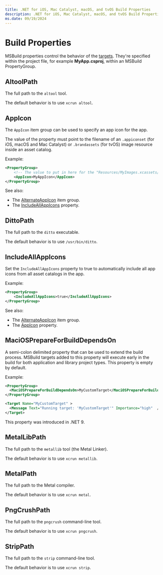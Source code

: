 ```yaml
---
title: .NET for iOS, Mac Catalyst, macOS, and tvOS Build Properties
description: .NET for iOS, Mac Catalyst, macOS, and tvOS Build Properties
ms.date: 09/19/2024
---
```


# Build Properties

MSBuild properties control the behavior of the
[targets](build-targets.md).
They're specified within the project file, for example **MyApp.csproj**, within
an MSBuild PropertyGroup.

## AltoolPath

The full path to the `altool` tool.

The default behavior is to use `xcrun altool`.

## AppIcon

The `AppIcon` item group can be used to specify an app icon for the app.

The value of the property must point to the filename of an `.appiconset` (for
iOS, macOS and Mac Catalyst) or `.brandassets` (for tvOS) image resource
inside an asset catalog.

Example:

```xml
<PropertyGroup>
    <!-- The value to put in here for the "Resources/MyImages.xcassets/MyAppIcon.appiconset" resource would be "MyAppIcon" -->
    <AppIcon>MyAppIcon</AppIcon>
</PropertyGroup>
```

See also:

* The [AlternateAppIcon](build-items.md#AlternateAppIcon) item group.
* The [IncludeAllAppIcons](#IncludeAllAppIcons) property.

## DittoPath

The full path to the `ditto` executable.

The default behavior is to use `/usr/bin/ditto`.

## IncludeAllAppIcons

Set the `IncludeAllAppIcons` property to true to automatically include all app
icons from all asset catalogs in the app.

Example:

```xml
<PropertyGroup>
    <IncludeAllAppIcons>true</IncludeAllAppIcons>
</PropertyGroup>
```

See also:

* The [AlternateAppIcon](build-items.md#AlternateAppIcon) item group.
* The [AppIcon](#AppIcon) property.

## MaciOSPrepareForBuildDependsOn

A semi-colon delimited property that can be used to extend the build process.
MSBuild targets added to this property will execute early in the build for both
application and library project types. This property is empty by default.

Example:

```xml
<PropertyGroup>
  <MaciOSPrepareForBuildDependsOn>MyCustomTarget</MaciOSPrepareForBuildDependsOn>
</PropertyGroup>

<Target Name="MyCustomTarget" >
  <Message Text="Running target: 'MyCustomTarget'" Importance="high"  />
</Target>
```

This property was introduced in .NET 9.

## MetalLibPath

The full path to the `metallib` tool (the Metal Linker).

The default behavior is to use `xcrun metallib`.

## MetalPath

The full path to the Metal compiler.

The default behavior is to use `xcrun metal`.

## PngCrushPath

The full path to the `pngcrush` command-line tool.

The default behavior is to use `xcrun pngcrush`.

## StripPath

The full path to the `strip` command-line tool.

The default behavior is to use `xcrun strip`.
